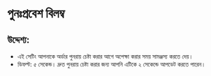 # **পুনঃপ্রবেশ বিলম্ব**

## উদ্দেশ্য: 

- এই সেটিং আপনাকে অর্ডার পুনরায় চেষ্টা করার আগে অপেক্ষা করার সময় সামঞ্জস্য করতে দেয়।
- ডিফল্ট: ৫ সেকেন্ড। দ্রুত পুনরায় চেষ্টা করার জন্য আপনি এটিকে ২ সেকেন্ডে আপডেট করতে পারেন।
